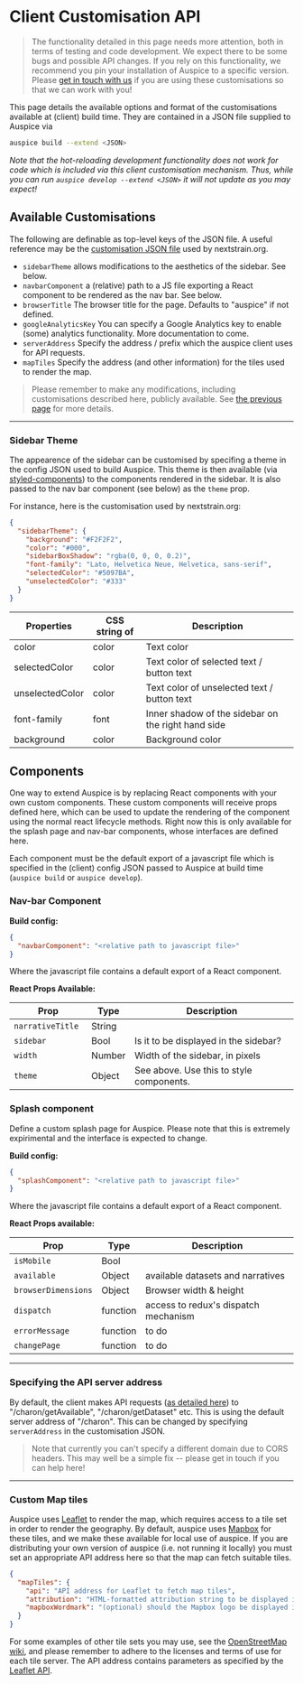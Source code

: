 # Client Customisation API

> The functionality detailed in this page needs more attention, both in terms of testing and code development.
We expect there to be some bugs and possible API changes.
If you rely on this functionality, we recommend you pin your installation of Auspice to a specific version.
Please [get in touch with us](mailto:hello@nextstrain.org) if you are using these customisations so that we can work with you!


This page details the available options and format of the customisations available at (client) build time.
They are contained in a JSON file supplied to Auspice via
```bash
auspice build --extend <JSON>
```


*Note that the hot-reloading development functionality does not work for code which is included via this client customisation mechanism.*
*Thus, while you can run `auspice develop --extend <JSON>` it will not update as you may expect!*


## Available Customisations
The following are definable as top-level keys of the JSON file.
A useful reference may be the [customisation JSON file](https://github.com/nextstrain/nextstrain.org/blob/master/auspice-client/customisations/config.json) used by nextstrain.org.

* `sidebarTheme` allows modifications to the aesthetics of the sidebar. See below.
* `navbarComponent` a (relative) path to a JS file exporting a React component to be rendered as the nav bar. See below.
* `browserTitle` The browser title for the page. Defaults to "auspice" if not defined.
* `googleAnalyticsKey` You can specify a Google Analytics key to enable (some) analytics functionality. More documentation to come.
* `serverAddress` Specify the address / prefix which the auspice client uses for API requests.
* `mapTiles` Specify the address (and other information) for the tiles used to render the map.


> Please remember to make any modifications, including customisations described here, publicly available. See [the previous page](./index.rst) for more details.

---

### Sidebar Theme

The appearence of the sidebar can be customised by specifing a theme in the config JSON used to build Auspice.
This theme is then available (via [styled-components](https://www.styled-components.com/)) to the components rendered in the sidebar.
It is also passed to the nav bar component (see below) as the `theme` prop.

For instance, here is the customisation used by nextstrain.org:

```json
{
  "sidebarTheme": {
    "background": "#F2F2F2",
    "color": "#000",
    "sidebarBoxShadow": "rgba(0, 0, 0, 0.2)",
    "font-family": "Lato, Helvetica Neue, Helvetica, sans-serif",
    "selectedColor": "#5097BA",
    "unselectedColor": "#333"
  }
}
```


| Properties         | CSS string of       | Description                                       |
| -------------     |---------------      | ------                                            |
| color             | color               |  Text color                                         |
| selectedColor      | color              | Text color of selected text / button text |
| unselectedColor   | color               | Text color of unselected text / button text |
| font-family        | font               |  Inner shadow of the sidebar on the right hand side |
| background        | color               | Background color                                    |



## Components

One way to extend Auspice is by replacing React components with your own custom components.
These custom components will receive props defined here, which can be used to update the rendering of the component using the normal react lifecycle methods.
Right now this is only available for the splash page and nav-bar components, whose interfaces are defined here.

Each component must be the default export of a javascript file which is specified in the (client) config JSON passed to Auspice at build time (`auspice build` or `auspice develop`).


### Nav-bar Component

**Build config:**
```json
{
  "navbarComponent": "<relative path to javascript file>"
}
```

Where the javascript file contains a default export of a React component.

**React Props Available:**

|  Prop            | Type      | Description                                       |
| -----------      |---------  | ------                                            |
| `narrativeTitle` | String |       |
| `sidebar        ` | Bool | Is it to be displayed in the sidebar? |
| `width        ` | Number | Width of the sidebar, in pixels |
| `theme        ` | Object | See above. Use this to style components. |



### Splash component

Define a custom splash page for Auspice. Please note that this is extremely expirimental and the interface is expected to change.

**Build config:**
```json
{
  "splashComponent": "<relative path to javascript file>"
}
```
Where the javascript file contains a default export of a React component.

**React Props available:**

|  Prop         | Type      | Description                                       |
| -----------   |---------  | ------                                            |
| `isMobile` | Bool |       |
| `available` | Object |  available datasets and narratives |
| `browserDimensions` | Object | Browser width & height |
| `dispatch` | function | access to redux's dispatch mechanism |
| `errorMessage` | function | to do |
| `changePage` | function | to do |

---

### Specifying the API server address

By default, the client makes API requests ([as detailed here](requests.md)) to "/charon/getAvailable", "/charon/getDataset" etc.
This is using the default server address of "/charon".
This can be changed by specifying `serverAddress` in the customisation JSON.

> Note that currently you can't specify a different domain due to CORS headers.
This may well be a simple fix -- please get in touch if you can help here!

---

### Custom Map tiles

Auspice uses [Leaflet](https://leafletjs.com/) to render the map, which requires access to a tile set in order to render the geography.
By default, auspice uses [Mapbox](https://www.mapbox.com/) for these tiles, and we make these available for local use of auspice.
If you are distributing your own version of auspice (i.e. not running it locally) you must set an appropriate API address here so that the map can fetch suitable tiles.

```json
{
  "mapTiles": {
    "api": "API address for Leaflet to fetch map tiles",
    "attribution": "HTML-formatted attribution string to be displayed in bottom-right-hand corner of map",
    "mapboxWordmark": "(optional) should the Mapbox logo be displayed in the bottom-left of the map? (boolean)"
  }
}
```

For some examples of other tile sets you may use, see the [OpenStreetMap wiki](https://wiki.openstreetmap.org/wiki/Tile_servers), and please remember to adhere to the licenses and terms of use for each tile server.
The API address contains parameters as specified by the [Leaflet API](https://docs.mapbox.com/api/overview/).
